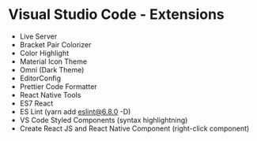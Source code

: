 # Visual Studio Code - Extensions

* Live Server
* Bracket Pair Colorizer
* Color Highlight
* Material Icon Theme
* Omni (Dark Theme)
* EditorConfig
* Prettier Code Formatter
* React Native Tools
* ES7 React
* ES Lint (yarn add eslint@6.8.0 -D)
* VS Code Styled Components (syntax highlightning)
* Create React JS and React Native Component (right-click component)
